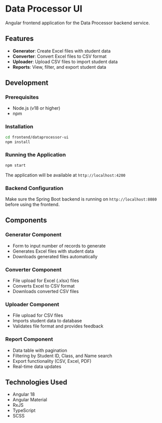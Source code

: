 # Data Processor UI

Angular frontend application for the Data Processor backend service.

## Features

- **Generator**: Create Excel files with student data
- **Converter**: Convert Excel files to CSV format
- **Uploader**: Upload CSV files to import student data
- **Reports**: View, filter, and export student data

## Development

### Prerequisites
- Node.js (v18 or higher)
- npm

### Installation
```bash
cd frontend/dataprocessor-ui
npm install
```

### Running the Application
```bash
npm start
```

The application will be available at `http://localhost:4200`

### Backend Configuration
Make sure the Spring Boot backend is running on `http://localhost:8080` before using the frontend.

## Components

### Generator Component
- Form to input number of records to generate
- Generates Excel files with student data
- Downloads generated files automatically

### Converter Component
- File upload for Excel (.xlsx) files
- Converts Excel to CSV format
- Downloads converted CSV files

### Uploader Component
- File upload for CSV files
- Imports student data to database
- Validates file format and provides feedback

### Report Component
- Data table with pagination
- Filtering by Student ID, Class, and Name search
- Export functionality (CSV, Excel, PDF)
- Real-time data updates

## Technologies Used

- Angular 18
- Angular Material
- RxJS
- TypeScript
- SCSS